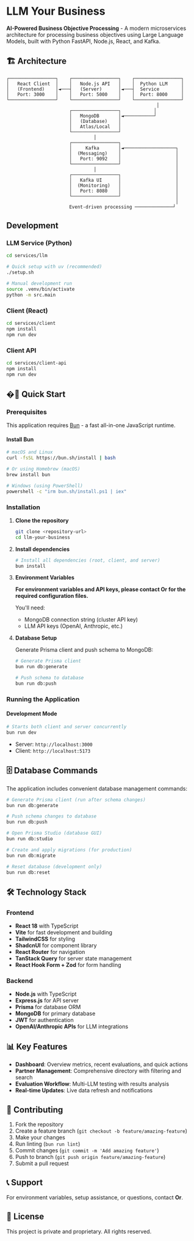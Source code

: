 # LLM Your Business

**AI-Powered Business Objective Processing** - A modern microservices architecture for processing business objectives using Large Language Models, built with Python FastAPI, Node.js, React, and Kafka.

## 🏗️ Architecture

```
┌─────────────────┐    ┌─────────────────┐    ┌─────────────────┐
│   React Client  │    │   Node.js API   │    │  Python LLM     │
│   (Frontend)    │◄───┤   (Server)      │◄───┤  Service        │
│   Port: 3000    │    │   Port: 5000    │    │  Port: 8000     │
└─────────────────┘    └─────────────────┘    └─────────────────┘
                                                       │
                       ┌─────────────────┐            │
                       │   MongoDB       │◄───────────┘
                       │   (Database)    │
                       │   Atlas/Local   │
                       └─────────────────┘
                                │
                       ┌─────────────────┐
                       │     Kafka       │◄───────────────────┐
                       │  (Messaging)    │                    │
                       │   Port: 9092    │                    │
                       └─────────────────┘                    │
                                │                             │
                       ┌─────────────────┐                    │
                       │   Kafka UI      │                    │
                       │  (Monitoring)   │                    │
                       │   Port: 8080    │                    │
                       └─────────────────┘                    │
                                                              │
                       Event-driven processing ──────────────┘
```

## Development

### LLM Service (Python)

```bash
cd services/llm

# Quick setup with uv (recommended)
./setup.sh

# Manual development run
source .venv/bin/activate
python -m src.main
```

### Client (React)

```bash
cd services/client
npm install
npm run dev
```

### Client API

```bash
cd services/client-api
npm install
npm run dev
```

## �🚀 Quick Start

### Prerequisites

This application requires [Bun](https://bun.com) - a fast all-in-one JavaScript runtime.

#### Install Bun

```bash
# macOS and Linux
curl -fsSL https://bun.sh/install | bash

# Or using Homebrew (macOS)
brew install bun

# Windows (using PowerShell)
powershell -c "irm bun.sh/install.ps1 | iex"
```

### Installation

1. **Clone the repository**

   ```bash
   git clone <repository-url>
   cd llm-your-business
   ```

2. **Install dependencies**

   ```bash
   # Install all dependencies (root, client, and server)
   bun install
   ```

3. **Environment Variables**

   **For environment variables and API keys, please contact Or for the required configuration files.**

   You'll need:
   - MongoDB connection string (cluster API key)
   - LLM API keys (OpenAI, Anthropic, etc.)

4. **Database Setup**

   Generate Prisma client and push schema to MongoDB:

   ```bash
   # Generate Prisma client
   bun run db:generate

   # Push schema to database
   bun run db:push
   ```

### Running the Application

#### Development Mode

```bash
# Starts both client and server concurrently
bun run dev
```

- Server: `http://localhost:3000`
- Client: `http://localhost:5173`

## 🗄️ Database Commands

The application includes convenient database management commands:

```bash
# Generate Prisma client (run after schema changes)
bun run db:generate

# Push schema changes to database
bun run db:push

# Open Prisma Studio (database GUI)
bun run db:studio

# Create and apply migrations (for production)
bun run db:migrate

# Reset database (development only)
bun run db:reset
```

## 🛠 Technology Stack

### Frontend

- **React 18** with TypeScript
- **Vite** for fast development and building
- **TailwindCSS** for styling
- **ShadcnUI** for component library
- **React Router** for navigation
- **TanStack Query** for server state management
- **React Hook Form + Zod** for form handling

### Backend

- **Node.js** with TypeScript
- **Express.js** for API server
- **Prisma** for database ORM
- **MongoDB** for primary database
- **JWT** for authentication
- **OpenAI/Anthropic APIs** for LLM integrations

## 📊 Key Features

- **Dashboard**: Overview metrics, recent evaluations, and quick actions
- **Partner Management**: Comprehensive directory with filtering and search
- **Evaluation Workflow**: Multi-LLM testing with results analysis
- **Real-time Updates**: Live data refresh and notifications

## 🤝 Contributing

1. Fork the repository
2. Create a feature branch (`git checkout -b feature/amazing-feature`)
3. Make your changes
4. Run linting (`bun run lint`)
5. Commit changes (`git commit -m 'Add amazing feature'`)
6. Push to branch (`git push origin feature/amazing-feature`)
7. Submit a pull request

## 📞 Support

For environment variables, setup assistance, or questions, contact **Or**.

## 📄 License

This project is private and proprietary. All rights reserved.
